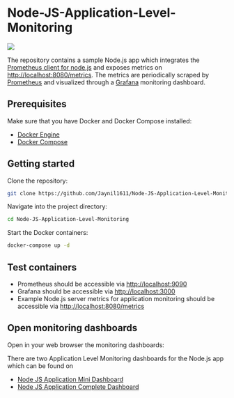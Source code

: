 # Node-JS-Application-Level-Monitoring

![](https://cdn.codersociety.com/uploads/keystone/nodejs-performance-monitoring-with-prometheus-and-grafana.png)

The repository contains a sample Node.js app which integrates the [Prometheus client for node.js](https://github.com/siimon/prom-client) and exposes metrics on [http://localhost:8080/metrics](http://localhost:8080/metrics). The metrics are periodically scraped by [Prometheus](https://prometheus.io) and visualized through a [Grafana](https://grafana.com/oss/grafana) monitoring dashboard.

## Prerequisites

Make sure that you have Docker and Docker Compose installed:

- [Docker Engine](https://docs.docker.com/engine)
- [Docker Compose](https://docs.docker.com/compose)

## Getting started

Clone the repository:

```bash
git clone https://github.com/Jaynil1611/Node-JS-Application-Level-Monitoring
```

Navigate into the project directory:

```bash
cd Node-JS-Application-Level-Monitoring
```

Start the Docker containers:

```bash
docker-compose up -d
```

## Test containers

- Prometheus should be accessible via [http://localhost:9090](http://localhost:9090)
- Grafana should be accessible via [http://localhost:3000](http://localhost:3000)
- Example Node.js server metrics for application monitoring should be accessible via [http://localhost:8080/metrics](http://localhost:8080/metrics)

## Open monitoring dashboards

Open in your web browser the monitoring dashboards:

There are two Application Level Monitoring dashboards for the Node.js app which can be found on

- [Node JS Application Mini Dashboard](http://localhost:3000/d/PTSqcpJWk/nodejs-application-mini-dashboard?orgId=1)
- [Node JS Application Complete Dashboard](http://localhost:3000/d/3J_78b6Zz/node-js-application-complete-dashboard?orgId=1&refresh=10s)
